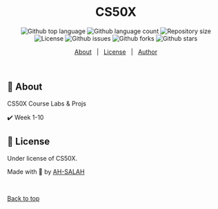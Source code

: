 <div align="center" id="top"> 

  <!-- <a href="https://cs50x.netlify.app">Demo</a> -->
</div>

<h1 align="center">CS50X</h1>

<p align="center">
  <img alt="Github top language" src="https://img.shields.io/github/languages/top/AH-SALAH/cs50x?color=56BEB8">

  <img alt="Github language count" src="https://img.shields.io/github/languages/count/AH-SALAH/cs50x?color=56BEB8">

  <img alt="Repository size" src="https://img.shields.io/github/repo-size/AH-SALAH/cs50x?color=56BEB8">

  <img alt="License" src="https://img.shields.io/github/license/AH-SALAH/cs50x?color=56BEB8">

  <img alt="Github issues" src="https://img.shields.io/github/issues/AH-SALAH/cs50x?color=56BEB8" />

  <img alt="Github forks" src="https://img.shields.io/github/forks/AH-SALAH/cs50x?color=56BEB8" />

  <img alt="Github stars" src="https://img.shields.io/github/stars/AH-SALAH/cs50x?color=56BEB8" />
</p>

<!-- Status -->

<!-- <h4 align="center"> 
	🚧  CS50X 🚀 Under construction...  🚧
</h4> 

<hr> -->

<p align="center">
  <a href="#dart-about">About</a> &#xa0; | &#xa0;
  <a href="#memo-license">License</a> &#xa0; | &#xa0;
  <a href="https://github.com/AH-SALAH" target="_blank">Author</a>
</p>

<br>

## :dart: About ##

CS50X Course Labs & Projs

:heavy_check_mark: Week 1-10

## :memo: License ##

Under license of CS50X.


Made with :duck: by <a href="https://github.com/AH-SALAH" target="_blank">AH-SALAH</a>

&#xa0;

<a href="#top">Back to top</a>
